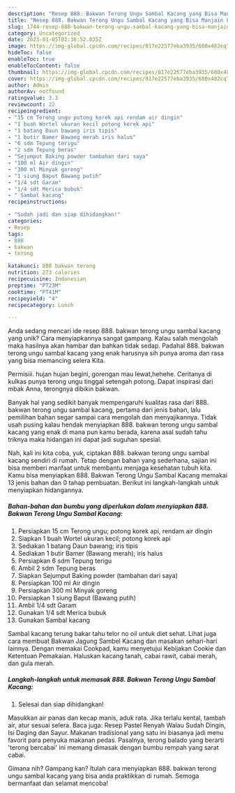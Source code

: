 ```yaml
---
description: "Resep 888. Bakwan Terong Ungu Sambal Kacang yang Bisa Manjain Lidah"
title: "Resep 888. Bakwan Terong Ungu Sambal Kacang yang Bisa Manjain Lidah"
slug: 1744-resep-888-bakwan-terong-ungu-sambal-kacang-yang-bisa-manjain-lidah
category: Uncategorized
date: 2023-01-05T02:36:52.035Z
image: https://img-global.cpcdn.com/recipes/817e22577eba3935/680x482cq70/888-bakwan-terong-ungu-sambal-kacang-foto-resep-utama.jpg
hideToc: false
enableToc: true
enableTocContent: false
thumbnail: https://img-global.cpcdn.com/recipes/817e22577eba3935/680x482cq70/888-bakwan-terong-ungu-sambal-kacang-foto-resep-utama.jpg
cover: https://img-global.cpcdn.com/recipes/817e22577eba3935/680x482cq70/888-bakwan-terong-ungu-sambal-kacang-foto-resep-utama.jpg
author: Admin
authorAv: notfound
ratingvalue: 3.3
reviewcount: 22
recipeingredient:
- "15 cm Terong ungu potong korek api rendam air dingin"
- "1 buah Wortel ukuran kecil potong korek api"
- "1 batang Daun bawang iris tipis"
- "1 butir Bamer Bawang merah iris halus"
- "6 sdm Tepung terigu"
- "2 sdm Tepung beras"
- "Sejumput Baking powder tambahan dari saya"
- "100 ml Air dingin"
- "300 ml Minyak goreng"
- "1 siung Baput Bawang putih"
- "1/4 sdt Garam"
- "1/4 sdt Merica bubuk"
- " Sambal kacang"
recipeinstructions:

- "Sudah jadi dan siap dihidangkan!"
categories:
- Resep
tags:
- 888
- bakwan
- terong

katakunci: 888 bakwan terong 
nutrition: 273 calories
recipecuisine: Indonesian
preptime: "PT23M"
cooktime: "PT41M"
recipeyield: "4"
recipecategory: Lunch

---
```





Anda sedang mencari ide resep 888. bakwan terong ungu sambal kacang yang unik? Cara menyiapkannya sangat gampang. Kalau salah mengolah maka hasilnya akan hambar dan bahkan tidak sedap. Padahal 888. bakwan terong ungu sambal kacang yang enak harusnya sih punya aroma dan rasa yang bisa memancing selera Kita.





Permisiii. hujan hujan begini, gorengan mau lewat,hehehe. Ceritanya di kulkas punya terong ungu tinggal setengah potong. Dapat inspirasi dari mbak Anna, terongnya dibikin bakwan.

Banyak hal yang sedikit banyak mempengaruhi kualitas rasa dari 888. bakwan terong ungu sambal kacang, pertama dari jenis bahan, lalu pemilihan bahan segar sampai cara mengolah dan menyajikannya. Tidak usah pusing kalau hendak menyiapkan 888. bakwan terong ungu sambal kacang yang enak di mana pun kamu berada, karena asal sudah tahu triknya maka hidangan ini dapat jadi suguhan spesial.






Nah, kali ini kita coba, yuk, ciptakan 888. bakwan terong ungu sambal kacang sendiri di rumah. Tetap dengan bahan yang sederhana, sajian ini bisa memberi manfaat untuk membantu menjaga kesehatan tubuh kita. Kamu bisa menyiapkan 888. Bakwan Terong Ungu Sambal Kacang memakai 13 jenis bahan dan 0 tahap pembuatan. Berikut ini langkah-langkah untuk menyiapkan hidangannya.

<!--inarticleads1-->

##### Bahan-bahan dan bumbu yang diperlukan dalam menyiapkan 888. Bakwan Terong Ungu Sambal Kacang:

1. Persiapkan 15 cm Terong ungu; potong korek api, rendam air dingin
1. Siapkan 1 buah Wortel ukuran kecil; potong korek api
1. Sediakan 1 batang Daun bawang; iris tipis
1. Sediakan 1 butir Bamer (Bawang merah); iris halus
1. Persiapkan 6 sdm Tepung terigu
1. Ambil 2 sdm Tepung beras
1. Siapkan Sejumput Baking powder (tambahan dari saya)
1. Persiapkan 100 ml Air dingin
1. Persiapkan 300 ml Minyak goreng
1. Persiapkan 1 siung Baput (Bawang putih)
1. Ambil 1/4 sdt Garam
1. Gunakan 1/4 sdt Merica bubuk
1. Gunakan  Sambal kacang


Sambal kacang terung bakar tahu telor no oil untuk diet sehat. Lihat juga cara membuat Bakwan Jagung Sambel Kacang dan masakan sehari-hari lainnya. Dengan memakai Cookpad, kamu menyetujui Kebijakan Cookie dan Ketentuan Pemakaian. Haluskan kacang tanah, cabai rawit, cabai merah, dan gula merah. 

<!--inarticleads2-->

##### Langkah-langkah untuk memasak 888. Bakwan Terong Ungu Sambal Kacang:


1. Selesai dan siap dihidangkan!

Masukkan air panas dan kecap manis, aduk rata. Jika terlalu kental, tambah air, atur sesuai selera. Baca juga: Resep Pastel Renyah Walau Sudah Dingin, Isi Daging dan Sayur. Makanan tradisional yang satu ini biasanya jadi menu favorit para penyuka makanan pedas. Pasalnya, terong balado yang berarti &#39;terong bercabai&#39; ini memang dimasak dengan bumbu rempah yang sarat cabai. 

Gimana nih? Gampang kan? Itulah cara menyiapkan 888. bakwan terong ungu sambal kacang yang bisa anda praktikkan di rumah. Semoga bermanfaat dan selamat mencoba!
